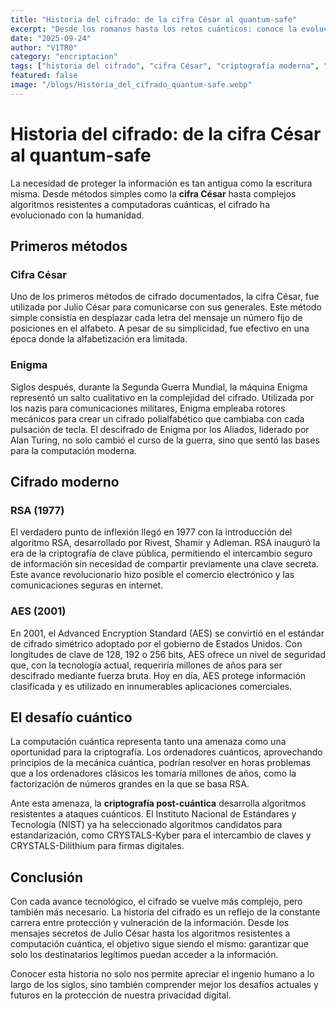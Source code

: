 ```yaml
---
title: "Historia del cifrado: de la cifra César al quantum-safe"
excerpt: "Desde los romanos hasta los retos cuánticos: conoce la evolución del cifrado a través de los siglos."
date: "2025-09-24"
author: "V1TR0"
category: "encriptacion"
tags: ["historia del cifrado", "cifra César", "criptografía moderna", "post cuántica"]
featured: false
image: "/blogs/Historia_del_cifrado_quantum-safe.webp"
---
```


# Historia del cifrado: de la cifra César al quantum-safe

La necesidad de proteger la información es tan antigua como la escritura misma. Desde métodos simples como la **cifra César** hasta complejos algoritmos resistentes a computadoras cuánticas, el cifrado ha evolucionado con la humanidad.

## Primeros métodos

### Cifra César
Uno de los primeros métodos de cifrado documentados, la cifra César, fue utilizada por Julio César para comunicarse con sus generales. Este método simple consistía en desplazar cada letra del mensaje un número fijo de posiciones en el alfabeto. A pesar de su simplicidad, fue efectivo en una época donde la alfabetización era limitada.

### Enigma
Siglos después, durante la Segunda Guerra Mundial, la máquina Enigma representó un salto cualitativo en la complejidad del cifrado. Utilizada por los nazis para comunicaciones militares, Enigma empleaba rotores mecánicos para crear un cifrado polialfabético que cambiaba con cada pulsación de tecla. El descifrado de Enigma por los Aliados, liderado por Alan Turing, no solo cambió el curso de la guerra, sino que sentó las bases para la computación moderna.

## Cifrado moderno

### RSA (1977)
El verdadero punto de inflexión llegó en 1977 con la introducción del algoritmo RSA, desarrollado por Rivest, Shamir y Adleman. RSA inauguró la era de la criptografía de clave pública, permitiendo el intercambio seguro de información sin necesidad de compartir previamente una clave secreta. Este avance revolucionario hizo posible el comercio electrónico y las comunicaciones seguras en internet.

### AES (2001)
En 2001, el Advanced Encryption Standard (AES) se convirtió en el estándar de cifrado simétrico adoptado por el gobierno de Estados Unidos. Con longitudes de clave de 128, 192 o 256 bits, AES ofrece un nivel de seguridad que, con la tecnología actual, requeriría millones de años para ser descifrado mediante fuerza bruta. Hoy en día, AES protege información clasificada y es utilizado en innumerables aplicaciones comerciales.

## El desafío cuántico

La computación cuántica representa tanto una amenaza como una oportunidad para la criptografía. Los ordenadores cuánticos, aprovechando principios de la mecánica cuántica, podrían resolver en horas problemas que a los ordenadores clásicos les tomaría millones de años, como la factorización de números grandes en la que se basa RSA.

Ante esta amenaza, la **criptografía post-cuántica** desarrolla algoritmos resistentes a ataques cuánticos. El Instituto Nacional de Estándares y Tecnología (NIST) ya ha seleccionado algoritmos candidatos para estandarización, como CRYSTALS-Kyber para el intercambio de claves y CRYSTALS-Dilithium para firmas digitales.

## Conclusión

Con cada avance tecnológico, el cifrado se vuelve más complejo, pero también más necesario. La historia del cifrado es un reflejo de la constante carrera entre protección y vulneración de la información. Desde los mensajes secretos de Julio César hasta los algoritmos resistentes a computación cuántica, el objetivo sigue siendo el mismo: garantizar que solo los destinatarios legítimos puedan acceder a la información.

Conocer esta historia no solo nos permite apreciar el ingenio humano a lo largo de los siglos, sino también comprender mejor los desafíos actuales y futuros en la protección de nuestra privacidad digital.